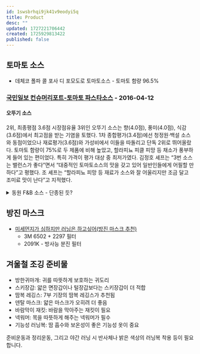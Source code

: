 ```yaml
---
id: 1swsbrhqi9jk41v9eodyi5q
title: Product
desc: ""
updated: 1727221706442
created: 1725929813422
published: false
---
```


## 토마토 소스

- 데체코 폴파 콜 포사 디 포모도로 토마토소스 - 토마토 함량 96.5%

### [국민일보 컨슈머리포트-토마토 파스타소스](https://www.kmib.co.kr/article/view.asp?arcid=0923492857) - 2016-04-12

#### 오뚜기 소스

2위, 최종평점 3.6점 시장점유율 3위인 오뚜기 소스는 향(4.0점), 풍미(4.0점), 식감(3.6점)에서 최고점을 받는 기염을 토했다. 1차 종합평가(3.4점)에선 청정원·백설 소스와 동점이었으나 재료평가(3.6점)와 가성비에서 이들을 따돌리고 단독 2위로 뛰어올랐다. 토마토 함량이 75%로 두 제품에 비해 높았고, 할라피뇨 피클 피망 등 채소가 풍부하게 들어 있는 편이었다. 특히 가격이 평가 대상 중 최저가였다. 김정호 셰프는 “3번 소스는 밸런스가 좋다”면서 “대중적인 토마토소스의 맛을 갖고 있어 일반인들에게 어필할 만하다”고 평했다. 조 셰프는 “할라피뇨 피망 등 재료가 소스와 잘 어울리지만 조금 달고 조미료 맛이 난다”고 지적했다.

<details>
<summary>동원 F&B 소스 - 단종된 듯?</summary>
최종 평점은 5점 만점(이하 동일)에 4.0점이었다. 큼직한 채소들이 들어 있어 보기에도 먹음직스런 이 제품은 식감 항목에서 최고점(3.6점)을 받았다. 다른 평가 항목에서도 비교적 고르게 높은 점수를 받은 동원 소스는 1차 종합평가(3.8점)와 재료 평가(4.0점)에서도 최고점을 받았다. 토마토 함량(75.2%)이 가장 높았고, 새송이버섯 호박 당근 블랙올리브 샐러리 청피망 홍피망 등 채소가 풍부하게 들어 있었다. 가격이 최저가 제품보다 2.5배 정도 비쌌으나 최종평가 결과에는 영향을 미치지 않았다. 장승우 부주방장은 “1번 소스는 직접 만든 소스처럼 적당한 농도와 식감을 갖고 있다”고 호평했다. 조호현 셰프는 “다양한 재료가 들어 있고, 풍미와 향은 좋으나 후추 향이 조금 강하다”며 아쉬워했다.
</details>

## 방진 마스크

- [미세먼지가 심하지만 러닝은 하고싶어(방진 마스크 추천)](https://be-inspired.co.kr/entry/%EB%AF%B8%EC%84%B8%EB%A8%BC%EC%A7%80%EA%B0%80-%EC%8B%AC%ED%95%98%EC%A7%80%EB%A7%8C-%EB%9F%AC%EB%8B%9D%EC%9D%80-%ED%95%98%EA%B3%A0%EC%8B%B6%EC%96%B4%EB%B0%A9%EC%A7%84-%EB%A7%88%EC%8A%A4%ED%81%AC-%EC%B6%94%EC%B2%9C)
  - 3M 6502 + 2297 필터
  - 2091K - 방사능 분진 필터

## 겨울철 조깅 준비물

- 방한귀마개: 귀를 따뜻하게 보호하는 귀도리
- 스키장갑: 얇은 면장갑이나 털장갑보다는 스키장갑이 더 적합
- 땀복 레깅스: 7부 기장의 땀복 레깅스가 추천됨
- 덴탈 마스크: 얇은 마스크가 오히려 더 좋음
- 바람막이 재킷: 바람을 막아주는 재킷이 필요
- 넥워머: 목을 따뜻하게 해주는 넥워머가 필수
- 기능성 러닝복: 땀 흡수와 보온성이 좋은 기능성 옷이 중요

준비운동과 정리운동, 그리고 야간 러닝 시 반사체나 밝은 색상의 러닝복 착용 등이 필요합니다.
